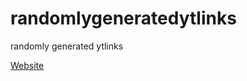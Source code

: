 # randomlygeneratedytlinks
randomly generated ytlinks

[Website](https://tusharhero.xyz/random-youtube-links)
